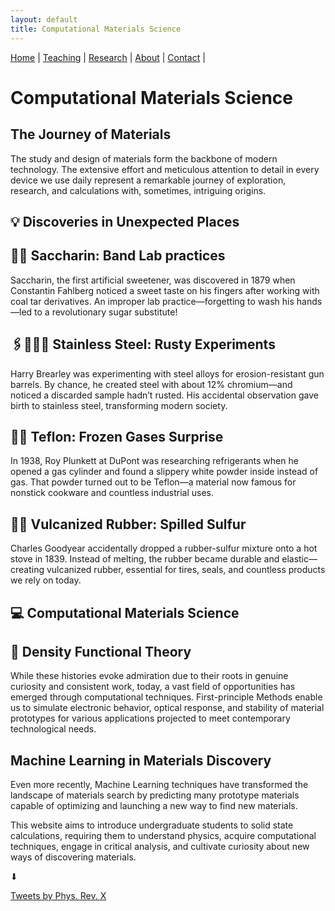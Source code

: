 ```yaml
---
layout: default
title: Computational Materials Science
---
```


<nav>
  <a href="/">Home</a> |
  <a href="/teaching.html">Teaching</a> |
  <a href="/research.html">Research</a> |
  <a href="/about.html">About</a> |
  <a href="/contact.html">Contact</a> |
</nav>

# Computational Materials Science


<div class="grid">

  <div class="card">
    <h2>The Journey of Materials</h2>
    <p>
      The study and design of materials form the backbone of modern technology. The extensive effort and meticulous attention to detail in every device we use daily represent a remarkable journey of exploration, research, and calculations with, sometimes, intriguing origins.
    </p>
  </div>

## 💡 Discoveries in Unexpected Places


<div class="card">
  <h2> 🍬🍭 Saccharin: Band Lab practices</h2>
  <p>
    Saccharin, the first artificial sweetener, was discovered in 1879 when Constantin Fahlberg noticed a sweet taste on his fingers after working with coal tar derivatives. An improper lab practice—forgetting to wash his hands—led to a revolutionary sugar substitute!
  </p>
</div>

<div class="card">
  <h2>🖇️👩🏻‍🏭 Stainless Steel: Rusty Experiments</h2>
  <p>
    Harry Brearley was experimenting with steel alloys for erosion-resistant gun barrels. By chance, he created steel with about 12% chromium—and noticed a discarded sample hadn’t rusted. His accidental observation gave birth to stainless steel, transforming modern society.
  </p>
</div>

<div class="card">
  <h2>🧪🍳 Teflon: Frozen Gases Surprise</h2>
  <p>
    In 1938, Roy Plunkett at DuPont was researching refrigerants when he opened a gas cylinder and found a slippery white powder inside instead of gas. That powder turned out to be Teflon—a material now famous for nonstick cookware and countless industrial uses.
  </p>
</div>

<div class="card">
  <h2>🔋🛞 Vulcanized Rubber: Spilled Sulfur</h2>
  <p>
    Charles Goodyear accidentally dropped a rubber-sulfur mixture onto a hot stove in 1839. Instead of melting, the rubber became durable and elastic—creating vulcanized rubber, essential for tires, seals, and countless products we rely on today.
  </p>
</div>

## 💻 Computational Materials Science

  <div class="card">
    <h2> 🔄 Density Functional Theory</h2>
    <p>
      While these histories evoke admiration due to their roots in genuine curiosity and consistent work, today, a vast field of opportunities has emerged through computational techniques. First-principle Methods enable us to simulate electronic behavior, optical response, and stability of material prototypes for various applications projected to meet contemporary technological needs.
    </p>
  </div>

  <div class="card">
    <h2>Machine Learning in Materials Discovery</h2>
    <p>
      Even more recently, Machine Learning techniques have transformed the landscape of materials search by predicting many prototype materials capable of optimizing and launching a new way to find new materials.
    </p>
    <p>
      This website aims to introduce undergraduate students to solid state calculations, requiring them to understand physics, acquire computational techniques, engage in critical analysis, and cultivate curiosity about new ways of discovering materials.
    </p>
  </div>

</div>

⬇

<a class="twitter-timeline"
   data-height="400"
   data-theme="dark"
   href="https://twitter.com/PhysRevX">
  Tweets by Phys. Rev. X
</a>
<script defer src="https://platform.twitter.com/widgets.js" charset="utf-8"></script>




